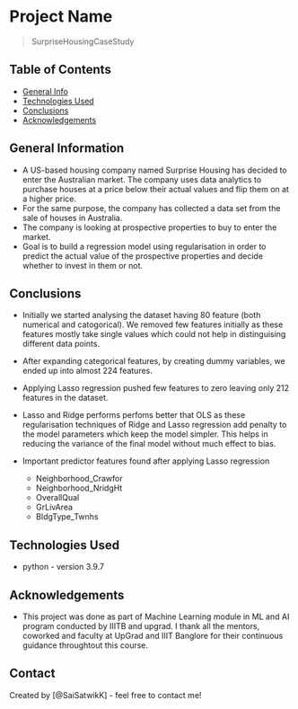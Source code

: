 # Project Name
> SurpriseHousingCaseStudy


## Table of Contents
* [General Info](#general-information)
* [Technologies Used](#technologies-used)
* [Conclusions](#conclusions)
* [Acknowledgements](#acknowledgements)

<!-- You can include any other section that is pertinent to your problem -->

## General Information
- A US-based housing company named Surprise Housing has decided to enter the Australian market. The company uses data analytics to purchase houses at a price below their actual values and flip them on at a higher price.
- For the same purpose, the company has collected a data set from the sale of houses in Australia.
- The company is looking at prospective properties to buy to enter the market.
- Goal is to build a regression model using regularisation in order to predict the actual value of the prospective properties and decide whether to invest in them or not.

<!-- You don't have to answer all the questions - just the ones relevant to your project. -->

## Conclusions
-  Initially we started analysing the dataset having 80 feature (both numerical and catogorical). We removed few features initially as these features mostly take single values which could not help in distinguising different data points.
-  After expanding categorical features, by creating dummy variables,  we ended up into almost 224 features.
-  Applying Lasso regression pushed few features to zero leaving only 212 features in the dataset.
-  Lasso and Ridge performs perfoms better that OLS as these regularisation techniques of Ridge and Lasso regression add penalty to the model parameters which keep the model simpler. This helps in reducing the variance of the final model without much effect to bias.

- Important predictor features found after applying Lasso regression
   - Neighborhood_Crawfor
   - Neighborhood_NridgHt
   - OverallQual
   - GrLivArea
   - BldgType_Twnhs

<!-- You don't have to answer all the questions - just the ones relevant to your project. -->


## Technologies Used
- python - version 3.9.7

<!-- As the libraries versions keep on changing, it is recommended to mention the version of library used in this project -->

## Acknowledgements
- This project was done as part of Machine Learning module in ML and AI program conducted by IIITB and upgrad. I thank all the mentors, coworked and faculty at UpGrad and IIIT Banglore for their continuous guidance throughtout this course.

## Contact
Created by [@SaiSatwikK] - feel free to contact me!


<!-- Optional -->
<!-- ## License -->
<!-- This project is open source and available under the [... License](). -->

<!-- You don't have to include all sections - just the one's relevant to your project -->
